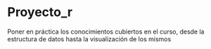 # Proyecto_r
Poner en práctica los conocimientos cubiertos en el curso, desde la estructura de datos hasta la visualización de los mismos
